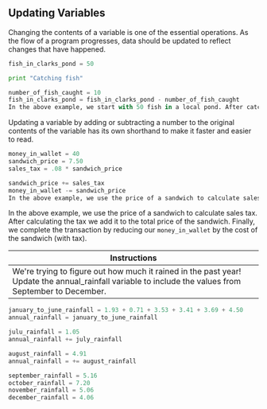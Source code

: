 ## Updating Variables 

Changing the contents of a variable is one of the essential operations. As the flow of a program progresses, data should be updated to reflect changes that have happened.

``` python
fish_in_clarks_pond = 50

print "Catching fish"

number_of_fish_caught = 10
fish_in_clarks_pond = fish_in_clarks_pond - number_of_fish_caught
In the above example, we start with 50 fish in a local pond. After catching 10 fish, we update the number of fish in the pond to be the original number of fish in the pond minus the number of fish caught. At the end of this code block, the variable fish_in_clarks_pond is equal to 40.
```

Updating a variable by adding or subtracting a number to the original contents of the variable has its own shorthand to make it faster and easier to read.

``` python
money_in_wallet = 40
sandwich_price = 7.50
sales_tax = .08 * sandwich_price

sandwich_price += sales_tax
money_in_wallet -= sandwich_price
In the above example, we use the price of a sandwich to calculate sales tax. After calculating the tax we add it to the total price of the sandwich. Finally, we complete the transaction by reducing our money_in_wallet by the cost of the sandwich (with tax).
```

In the above example, we use the price of a sandwich to calculate sales tax. After calculating the tax we add it to the total price of the sandwich. Finally, we complete the transaction by reducing our `money_in_wallet` by the cost of the sandwich (with tax).

Instructions  | 
------------  |
We're trying to figure out how much it rained in the past year! Update the annual_rainfall variable to include the values from September to December.  |

```python
january_to_june_rainfall = 1.93 + 0.71 + 3.53 + 3.41 + 3.69 + 4.50
annual_rainfall = january_to_june_rainfall

julu_rainfall = 1.05
annual_rainfall += july_rainfall

august_rainfall = 4.91
annual_rainfall = += august_rainfall

september_rainfall = 5.16
october_rainfall = 7.20
november_rainfall = 5.06
december_rainfall = 4.06
```
